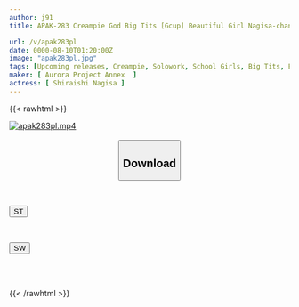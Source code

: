 ```yaml
---
author: j91
title: APAK-283 Creampie God Big Tits [Gcup] Beautiful Girl Nagisa-chan "Cum All Over Me!" [Good Personality ♪ Good Sensitivity ♪] When She Takes Off Her Sailor Uniform, She Has A Godly Body! Explosive Blowjob & Boobs Shaking While Riding! | Off-Paco Girl And Hotel Staying Lewd Orgasmic SEX Shiraishi Nagisa

url: /v/apak283pl
date: 0000-08-10T01:20:00Z
image: "apak283pl.jpg"
tags: [Upcoming releases, Creampie, Solowork, School Girls, Big Tits, Facials, Acme · Orgasm	]
maker: [ Aurora Project Annex  ]
actress: [ Shiraishi Nagisa ]
---
```



{{< rawhtml >}}

<div class="video" data-videoid="pending_link_2.html">
    <a href="javascript:;">
        <img src="/v/apak283pl/apak283pl.jpg" width="WIDTH" height="HEIGHT" alt="apak283pl.mp4" loading="lazy">
    </a>
</div>

<script type="text/javascript" src="https://j91.asia/asset/on-demand-pend.js"></script>

<br>
  <link rel="stylesheet" href="https://j91.asia/asset/bs5.css">
  
  <center>
  <button class="btn btn-primary" type="button" data-bs-toggle="collapse" data-bs-target=".multi-collapse" aria-expanded="false" aria-controls="multiCollapseExample1 multiCollapseExample2"><h2>Download</h2></button></center>
</p>
<div class="row">
  <div class="col">
    <div class="collapse multi-collapse" id="multiCollapseExample1">
      <div class="card card-body">
	      	      <br>
<div class="buttons">  
<p><a href="https://j91.asia/pending_link_2.html" target="_blank"><button class="btn-hover color-3"><i class="fa fa-download"></i> ST</button></a></p></div>
    </div>
  </div>
</div>
  <div class="col">
    <div class="collapse multi-collapse" id="multiCollapseExample2">
      <div class="card card-body">
	      <br>
<div class="buttons">
<p><a href="https://j91.asia/pending_link_2.html" target="_blank"><button class="btn-hover color-2"><i class="fa fa-download"></i> SW</button></a></p></div>
<br><br>
      </div>
    </div>
  </div>
</div>

{{< /rawhtml >}}